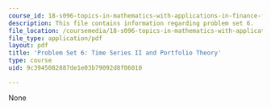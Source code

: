 ```yaml
---
course_id: 18-s096-topics-in-mathematics-with-applications-in-finance-fall-2013
description: This file contains information regarding problem set 6.
file_location: /coursemedia/18-s096-topics-in-mathematics-with-applications-in-finance-fall-2013/9c3945082887de1e03b79092d8f06010_MIT18_S096F13_pset6.pdf
file_type: application/pdf
layout: pdf
title: 'Problem Set 6: Time Series II and Portfolio Theory'
type: course
uid: 9c3945082887de1e03b79092d8f06010

---
```

None